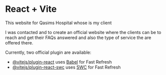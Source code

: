 # React + Vite

This website for Qasims Hospital whose is my client

I was contacted and to create an official website 
where the clients can be to reach and get their FAQs answered and also the type of 
service the are offered there.

Currently, two official plugin are available:

- [@vitejs/plugin-react](https://github.com/vitejs/vite-plugin-react/blob/main/packages/plugin-react/README.md) uses [Babel](https://babeljs.io/) for Fast Refresh
- [@vitejs/plugin-react-swc](https://github.com/vitejs/vite-plugin-react-swc) uses [SWC](https://swc.rs/) for Fast Refresh
